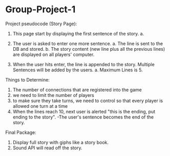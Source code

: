
# Group-Project-1

Project pseudocode (Story Page):
1. This page start by displaying the first sentence of the story.
	a. 

2. The user is asked to enter one more sentence.
	a. The line is sent to the DB and stored. 
	b. The story content (new line plus all the previous lines) are displayed on all players' computer.

3. When the user hits enter, the line is appended to the story. Multiple Sentences will be added by the users. 
	a. Maximum Lines is 5.


Things to Determine:
1. The number of connections that are registered into the game
2. we need to limit the number of players
3. to make sure they take turns, we need to control so that every player is allowed one turn at a time
4. When the lines reach 10, next user is alerted "this is the ending, put ending to the story". 
	-The user's sentence becomes the end of the story.

Final Package:
1. Display full story with giphs like a story book.
2. Sound API will read off the story.
